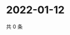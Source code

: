 # 2022-01-12

共 0 条

<!-- BEGIN WEIBO -->
<!-- 最后更新时间 Wed Jan 12 2022 06:11:54 GMT+0800 (China Standard Time) -->

<!-- END WEIBO -->
